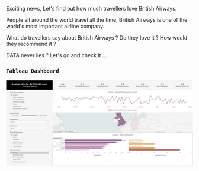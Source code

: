 Exciting news, Let's find out how much travellers love British Airways. 

People all around the world travel all the time, British Airways is one of the world's most important airline company. 

What do travellers say about British Airways ? Do they love it ? How would they recommend it ? 

DATA never lies ? Let's go and check it ...


### `Tableau Dashboard`

![`Dashboard`](image/British_Airways_Reviews.jpeg)
